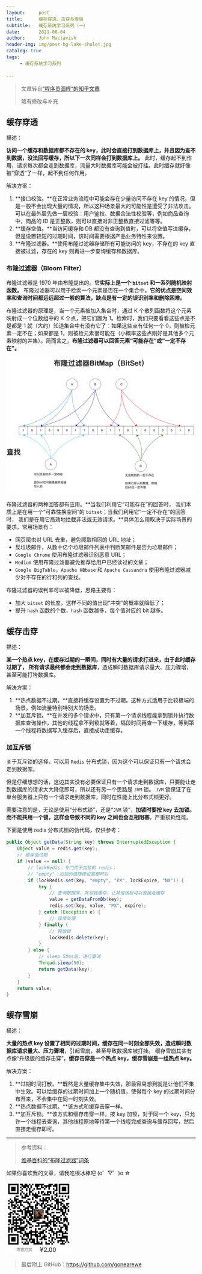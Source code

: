 ```yaml
---
layout:     post
title:      缓存穿透、击穿与雪崩
subtitle:   缓存系统学习系列（一）
date:       2021-08-04
author:     John Mactavish
header-img: img/post-bg-lake-chalet.jpg
catalog: true
tags:
     - 缓存系统学习系列

---
```


> 文章转自[“程序员囧辉”的知乎文章](https://zhuanlan.zhihu.com/p/359118610)
>
> 略有修改与补充

## 缓存穿透

描述：

**访问一个缓存和数据库都不存在的 key，此时会直接打到数据库上，并且因为查不到数据，没法回写缓存，所以下一次同样会打到数据库上。**
此时，缓存起不到作用，请求每次都会走到数据库，流量大时数据库可能会被打挂。此时缓存就好像被“穿透”了一样，起不到任何作用。

解决方案：

1. **接口校验。**在正常业务流程中可能会存在少量访问不存在 key 的情况，但是一般不会出现大量的情况，所以这种场景最大的可能性是遭受了非法攻击。可以在最外层先做一层校验：用户鉴权、数据合法性校验等，例如商品查询中，商品的 ID 是正整数，则可以直接对非正整数直接过滤等等。
2. **缓存空值。**当访问缓存和 DB 都没有查询到值时，可以将空值写进缓存，但是设置较短的过期时间，该时间需要根据产品业务特性来设置。
3. **布隆过滤器。**使用布隆过滤器存储所有可能访问的 key，不存在的 key 直接被过滤，存在的 key 则再进一步查询缓存和数据库。

### 布隆过滤器（Bloom Filter）

布隆过滤器是 1970 年由布隆提出的。**它实际上是一个 `bitset` 和一系列随机映射函数。**
布隆过滤器可以用于检索一个元素是否在一个集合中。**它的优点是空间效率和查询时间都远远超过一般的算法，缺点是有一定的误识别率和删除困难。**

布隆过滤器的原理是，当一个元素被加入集合时，通过 K 个散列函数将这个元素映射成一个位数组中的 K 个点，把它们置为 1。检索时，我们只要看看这些点是不是都是 1 就（大约）知道集合中有没有它了：如果这些点有任何一个 0，则被检元素一定不在；如果都是 1，则被检元素很可能在（小概率这些点刚好是其他多个元素映射的并集）。简而言之，**布隆过滤器可以回答元素“可能存在”或“一定不存在”。**

![contribution](https://raw.githubusercontent.com/gonearewe/gonearewe.github.io/master/img/post-2021-bloom-filter.jpg)

布隆过滤器的两种回答都有应用。**当我们利用它“可能存在”的回答时，
我们本质上是在用一个“可靠性换空间”的 `bitset`；当我们利用它“一定不存在”的回答时，
我们是在用它高效地拦截非法或无效请求。**具体怎么用取决于实际场景的要求。常用场景有：

- 网页爬虫对 URL 去重，避免爬取相同的 URL 地址；
- 反垃圾邮件，从数十亿个垃圾邮件列表中判断某邮件是否为垃圾邮件；
- `Google Chrome` 使用布隆过滤器识别恶意 URL；
- `Medium` 使用布隆过滤器避免推荐给用户已经读过的文章；
- `Google BigTable`，`Apache HBbase` 和 `Apache Cassandra` 使用布隆过滤器减少对不存在的行和列的查找。

布隆过滤器的误判率可以被降低，思路主要有：

- 加大 `bitset` 的长度，这样不同的值出现“冲突”的概率就降低了；
- 提升 `hash` 函数的个数，`hash` 函数越多，每个值对应的 bit 越多。

## 缓存击穿

描述：

**某一个热点 key，在缓存过期的一瞬间，同时有大量的请求打进来，由于此时缓存过期了，
所有请求最终都会走到数据库**，造成瞬时数据库请求量大、压力骤增，甚至可能打垮数据库。

解决方案：

1. **热点数据不过期。**直接将缓存设置为不过期。这种方式适用于比较极端的场景，例如流量特别特别大的场景。
2. **加互斥锁。**在并发的多个请求中，只有第一个请求线程能拿到锁并执行数据库查询操作，其他的线程拿不到锁就等着，隔段时间再查一下缓存，等到第一个线程将数据写入缓存后，直接成功走缓存。

### 加互斥锁

关于互斥锁的选择，可以用 `Redis` 分布式锁，因为这个可以保证只有一个请求会走到数据库。

但是仔细想想的话，这边其实没有必要保证只有一个请求走到数据库，只要能让走到数据库的请求大大降低即可，所以还有另一个思路是 `JVM` 锁。
`JVM` 锁保证了在单台服务器上只有一个请求走到数据库，同时在性能上比分布式锁更好。

需要注意的是，无论是使用“分布式锁”，还是“`JVM` 锁”，**加锁时要按 key 去加锁。
而不能共用一个锁，这样会导致不同的 key 之间也会互相阻塞**，严重损耗性能。

下面是使用 redis 分布式锁的伪代码，仅供参考：

```java
public Object getData(String key) throws InterruptedException {
    Object value = redis.get(key);
    // 缓存值过期
    if (value == null) {
        // lockRedis：专门用于加锁的 redis；
        // "empty"：加锁的值随便设置都可以
        if (lockRedis.set(key, "empty", "PX", lockExpire, "NX")) {
            try {
                // 查询数据库，并写到缓存，让其他线程可以直接走缓存
                value = getDataFromDb(key);
                redis.set(key, value, "PX", expire);
            } catch (Exception e) {
                // 异常处理
            } finally {
                // 释放锁
                lockRedis.delete(key);
            }
        } else {
            // sleep 50ms后，进行重试
            Thread.sleep(50);
            return getData(key);
        }
    }
    return value;
}
```

## 缓存雪崩

描述：

**大量的热点 key 设置了相同的过期时间，缓存在同一时刻全部失效，造成瞬时数据库请求量大、压力骤增**，引起雪崩，甚至导致数据库被打挂。
缓存雪崩其实有点像“升级版的缓存击穿”，**缓存击穿是一个热点 key，缓存雪崩是一组热点 key。**

解决方案：

1. **过期时间打散。**既然是大量缓存集中失效，那最容易想到就是让他们不集中生效。可以给缓存的过期时间加上一个随机值，使得每个 key 的过期时间分布开来，不会集中在同一时刻失效。
2. **热点数据不过期。**该方式和缓存击穿一样。
3. **加互斥锁。**该方式和缓存击穿一样，按 key 加锁，对于同一个 key，只允许一个线程去查询，其他线程原地等待第一个线程完成查询与缓存回写，然后直接走缓存即可。

---

> 参考资料：
> 
> [维基百科的“布隆过滤器”词条](https://zh.wikipedia.org/wiki/%E5%B8%83%E9%9A%86%E8%BF%87%E6%BB%A4%E5%99%A8)

如果你喜欢我的文章，请我吃根冰棒吧  (o゜▽゜)o ☆

![contribution](https://raw.githubusercontent.com/gonearewe/gonearewe.github.io/master/img/contribution.jpg)

> 最后附上 GitHub：<https://github.com/gonearewe>
